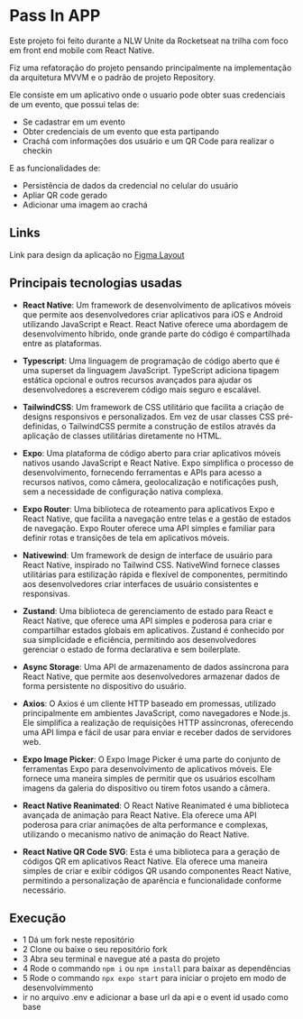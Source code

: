 # Pass In APP
Este projeto foi feito durante a NLW Unite da Rocketseat na trilha com foco em front end mobile com React Native.

Fiz uma refatoração do projeto pensando principalmente na implementação da arquitetura MVVM e o padrão de projeto Repository.

Ele consiste em um aplicativo onde o usuario pode obter suas credenciais de um evento, que possui telas de:
- Se cadastrar em um evento
- Obter credenciais de um evento que esta partipando
- Crachá com informações dos usuário e um QR Code para realizar o checkin

E as funcionalidades de:
- Persistência de dados da credencial no celular do usuário
- Apliar QR code gerado
- Adicionar uma imagem ao crachá

## Links
Link para design da aplicação no [Figma Layout](https://www.figma.com/community/file/1356738933008624188/unite-summit)

## Principais tecnologias usadas
- **React Native**:
Um framework de desenvolvimento de aplicativos móveis que permite aos desenvolvedores criar aplicativos para iOS e Android utilizando JavaScript e React. React Native oferece uma abordagem de desenvolvimento híbrido, onde grande parte do código é compartilhada entre as plataformas.

- **Typescript**:
Uma linguagem de programação de código aberto que é uma superset da linguagem JavaScript. TypeScript adiciona tipagem estática opcional e outros recursos avançados para ajudar os desenvolvedores a escreverem código mais seguro e escalável.

- **TailwindCSS**:
Um framework de CSS utilitário que facilita a criação de designs responsivos e personalizados. Em vez de usar classes CSS pré-definidas, o TailwindCSS permite a construção de estilos através da aplicação de classes utilitárias diretamente no HTML.

- **Expo**:
Uma plataforma de código aberto para criar aplicativos móveis nativos usando JavaScript e React Native. Expo simplifica o processo de desenvolvimento, fornecendo ferramentas e APIs para acesso a recursos nativos, como câmera, geolocalização e notificações push, sem a necessidade de configuração nativa complexa.

- **Expo Router**:
Uma biblioteca de roteamento para aplicativos Expo e React Native, que facilita a navegação entre telas e a gestão de estados de navegação. Expo Router oferece uma API simples e familiar para definir rotas e transições de tela em aplicativos móveis.

- **Nativewind**:
Um framework de design de interface de usuário para React Native, inspirado no Tailwind CSS. NativeWind fornece classes utilitárias para estilização rápida e flexível de componentes, permitindo aos desenvolvedores criar interfaces de usuário consistentes e responsivas.

- **Zustand**:
Uma biblioteca de gerenciamento de estado para React e React Native, que oferece uma API simples e poderosa para criar e compartilhar estados globais em aplicativos. Zustand é conhecido por sua simplicidade e eficiência, permitindo aos desenvolvedores gerenciar o estado de forma declarativa e sem boilerplate.

- **Async Storage**:
Uma API de armazenamento de dados assíncrona para React Native, que permite aos desenvolvedores armazenar dados de forma persistente no dispositivo do usuário.

- **Axios**:
O Axios é um cliente HTTP baseado em promessas, utilizado principalmente em ambientes JavaScript, como navegadores e Node.js. Ele simplifica a realização de requisições HTTP assíncronas, oferecendo uma API limpa e fácil de usar para enviar e receber dados de servidores web.

- **Expo Image Picker**:
O Expo Image Picker é uma parte do conjunto de ferramentas Expo para desenvolvimento de aplicativos móveis. Ele fornece uma maneira simples de permitir que os usuários escolham imagens da galeria do dispositivo ou tirem fotos usando a câmera.

- **React Native Reanimated**:
O React Native Reanimated é uma biblioteca avançada de animação para React Native. Ela oferece uma API poderosa para criar animações de alta performance e complexas, utilizando o mecanismo nativo de animação do React Native.

- **React Native QR Code SVG**:
Esta é uma biblioteca para a geração de códigos QR em aplicativos React Native. Ela oferece uma maneira simples de criar e exibir códigos QR usando componentes React Native, permitindo a personalização de aparência e funcionalidade conforme necessário.

## Execução
- 1 Dá um fork neste repositório
- 2 Clone ou baixe o seu repositório fork
- 3 Abra seu terminal e navegue até a pasta do projeto
- 4 Rode o commando `npm i` ou `npm install` para baixar as dependências
- 5 Rode o commando `npx expo start` para iniciar o projeto em modo de desenvolvimmento
- ir no arquivo .env e adicionar a base url da api e o event id usado como base

